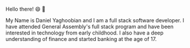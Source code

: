 Hello there! :smile:	:wave:

My Name is Daniel Yaghoobian and I am a full stack software developer. I have attended General Assembly's full stack program and have been interested in technology from early childhood. I also have a deep understanding of finance and started banking at the age of 17. 
